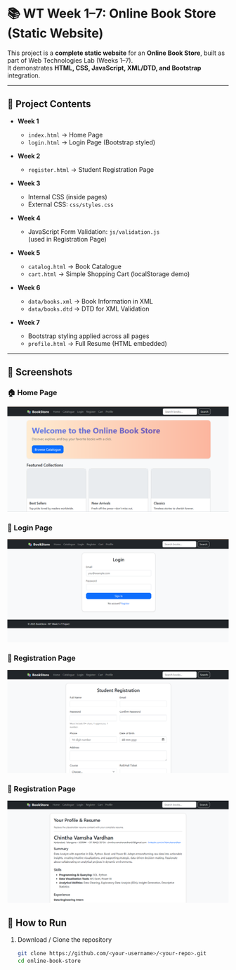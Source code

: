 # 📚 WT Week 1–7: Online Book Store (Static Website)

This project is a **complete static website** for an **Online Book Store**, built as part of Web Technologies Lab (Weeks 1–7).  
It demonstrates **HTML, CSS, JavaScript, XML/DTD, and Bootstrap** integration.

---

## 📂 Project Contents

- **Week 1**
  - `index.html` → Home Page
  - `login.html` → Login Page (Bootstrap styled)

- **Week 2**
  - `register.html` → Student Registration Page

- **Week 3**
  - Internal CSS (inside pages)
  - External CSS: `css/styles.css`

- **Week 4**
  - JavaScript Form Validation: `js/validation.js`  
    (used in Registration Page)

- **Week 5**
  - `catalog.html` → Book Catalogue  
  - `cart.html` → Simple Shopping Cart (localStorage demo)

- **Week 6**
  - `data/books.xml` → Book Information in XML  
  - `data/books.dtd` → DTD for XML Validation

- **Week 7**
  - Bootstrap styling applied across all pages  
  - `profile.html` → Full Resume (HTML embedded)  

---
## 📸 Screenshots

### 🏠 Home Page
![Home Page](https://github.com/Vamshavardhan50/WT-week-1-7/blob/main/images/Screenshot%202025-09-02%20204040.png)

### 🔑 Login Page
![Login Page](https://github.com/Vamshavardhan50/WT-week-1-7/blob/main/images/Screenshot%202025-09-02%20204101.png)

### 📝 Registration Page
![Registration Page](https://github.com/Vamshavardhan50/WT-week-1-7/blob/main/images/Screenshot%202025-09-02%20204113.png)

### 📝 Registration Page
![Resume Page](https://github.com/Vamshavardhan50/WT-week-1-7/blob/main/images/Screenshot%202025-09-02%20204050.png)

## 🚀 How to Run

1. Download / Clone the repository  
   ```bash
   git clone https://github.com/<your-username>/<your-repo>.git
   cd online-book-store
